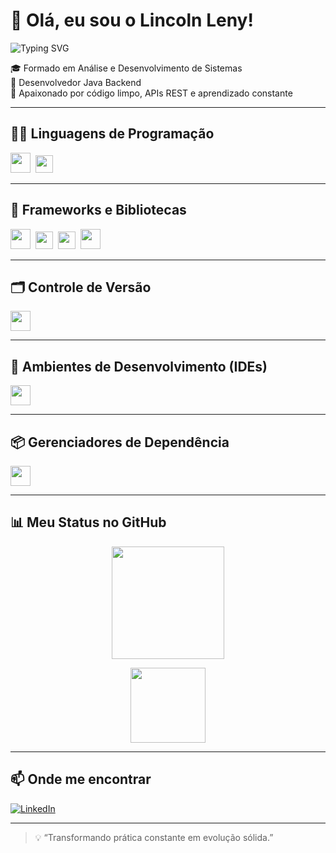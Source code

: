 # 👋 Olá, eu sou o Lincoln Leny!

<img src="https://readme-typing-svg.herokuapp.com?font=Fira+Code&size=28&pause=1000&color=2DBA4E&center=true&width=435&lines=Desenvolvedor+Java+Backend;Apaixonado+por+Tecnologia;Bem-vindo+ao+meu+GitHub!" alt="Typing SVG" align="center"/>

🎓 Formado em Análise e Desenvolvimento de Sistemas  
💼 Desenvolvedor Java Backend  
🚀 Apaixonado por código limpo, APIs REST e aprendizado constante  

---

## 👨‍💻 Linguagens de Programação
<p align="left">
  <img src="https://skillicons.dev/icons?i=java,python,js,html,css" height="32"/>&nbsp;
  <img src="https://img.shields.io/badge/SQL-MS%20SQL%20Server-informational?style=flat&logo=microsoftsqlserver&logoColor=white&color=CC2927" height="28"/>
</p>

---

## 🧰 Frameworks e Bibliotecas
<p align="left">
  <img src="https://skillicons.dev/icons?i=django" height="32"/>&nbsp;
  <img src="https://img.shields.io/badge/JavaFX-3776AB?style=flat&logo=java&logoColor=white" height="28"/>&nbsp;
  <img src="https://img.shields.io/badge/Swing-007396?style=flat&logo=java&logoColor=white" height="28"/>&nbsp;
  <img src="https://skillicons.dev/icons?i=maven" height="32"/>
</p>

---

## 🗂️ Controle de Versão
<p align="left">
  <img src="https://skillicons.dev/icons?i=git,github" height="32"/>
</p>

---

## 🧪 Ambientes de Desenvolvimento (IDEs)
<p align="left">
  <img src="https://skillicons.dev/icons?i=vscode,intellij" height="32"/>
</p>

---

## 📦 Gerenciadores de Dependência
<p align="left">
  <img src="https://skillicons.dev/icons?i=maven" height="32"/>
</p>

---

## 📊 Meu Status no GitHub

<p align="center">
  <img height="180em" src="https://github-readme-stats.vercel.app/api?username=lincolnleny&show_icons=true&theme=github_dark&hide_title=false"/>
</p>
<p align="center">
  <img height="120em" src="https://github-readme-stats.vercel.app/api/top-langs/?username=lincolnleny&layout=compact&theme=github_dark"/>
</p>

---

## 📫 Onde me encontrar

[![LinkedIn](https://img.shields.io/badge/LinkedIn-0077B5?style=for-the-badge&logo=linkedin&logoColor=white)](https://www.linkedin.com/in/lincolnleny/)

---

> 💡 “Transformando prática constante em evolução sólida.”
